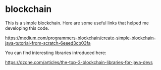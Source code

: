 # blockchain
This is a simple blockchain. Here are some useful links that helped me developing this code. 

https://medium.com/programmers-blockchain/create-simple-blockchain-java-tutorial-from-scratch-6eeed3cb03fa

You can find interesting libraries introduced here:

https://dzone.com/articles/the-top-3-blockchain-libraries-for-java-devs
